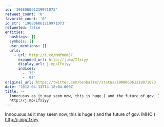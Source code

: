 ```yaml
---
id: '190806061219971073'
retweet_count: '0'
favorite_count: '0'
id_str: '190806061219971073'
retweeted: false
entities:
  hashtags: []
  symbols: []
  user_mentions: []
  urls:
    - url: http://t.co/MNfm6m5F
      expanded_url: http://j.mp/Ifxiyy
      display_url: j.mp/Ifxiyy
      indices:
        - '75'
        - '95'
original_url: https://twitter.com/benbalter/status/190806061219971073
date: '2012-04-13T14:18:04.000Z'
title: >-
  Innocuous as it may seem now, this is huge ( and the future of gov. IMHO )
  http://j.mp/Ifxiyy
---
```


Innocuous as it may seem now, this is huge ( and the future of gov. IMHO ) http://j.mp/Ifxiyy